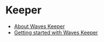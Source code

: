 # Keeper

* [About Waves Keeper](/ecosystem-applications/waves-keeper/about-waves-keeper.md)
* [Getting started with Waves Keeper](/ecosystem-applications/waves-keeper/how-to-use-waves-keeper.md)
